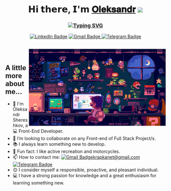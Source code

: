<h1 align="center">𝗛𝗶 𝘁𝗵𝗲𝗿𝗲, 𝗜'𝗺
<a href="https://www.linkedin.com/in/oleksandr-shkliarevskyi-804a6b177/" target="_blank">𝐎𝐥𝐞𝐤𝐬𝐚𝐧𝐝𝐫</a>
<img src="https://github.com/blackcater/blackcater/raw/main/images/Hi.gif" height="32"/></h1>

<h3 align="center"><a href="https://git.io/typing-svg"><img src="https://readme-typing-svg.herokuapp.com?font=Fira+Code&pause=2000&background=B0FF6800&center=true&random=false&width=435&lines=%F0%9F%91%A8%E2%80%8D%F0%9F%92%BB%EF%BC%A6%EF%BD%95%EF%BD%8C%EF%BD%8C-%EF%BC%B3%EF%BD%94%EF%BD%81%EF%BD%83%EF%BD%8B+%EF%BC%A4%EF%BD%85%EF%BD%96%EF%BD%85%EF%BD%8C%EF%BD%8F%EF%BD%90%EF%BD%85%EF%BD%92%F0%9F%91%A8%E2%80%8D%F0%9F%92%BB" alt="Typing SVG" /></a></h3>

<div id="badges">
    <p align="center">
        <a href="https://www.linkedin.com/in/oleksandr-shkliarevskyi-804a6b177/"><img src="https://img.shields.io/badge/LinkedIn-blue?logo=linkedin&logoColor=white" alt="LinkedIn Badge"></a>
        <a href="mailto:krapkanet@gmail.com"><img src="https://img.shields.io/badge/Gmail-D14836?logo=gmail&logoColor=white" alt="Gmail Badge">
        </a>
        <a href="https://t.me/Oleksandr_Shkliarevskyi"><img src="https://img.shields.io/badge/Telegram-2CA5E0?logo=telegram&logoColor=white" alt="Telegram Badge">
        </a>
    </p>
    <br/>

</div>

<div>
<img align="right" width="430" src="./image/full.gif" />
<br/>

## A little more about me...

<ul>
    <li> 👨 I'm Oleksandr Shereshkov, a 💻 Front-End Developer. </li>
    <li> 👯 I’m looking to collaborate on any Front-end of Full Stack Project/s.</li>
    <li> 📚 I always learn something new to develop.</li>
    <li> 🎣 Fun fact: I like active recreation and motorcycles.  </li>
    <li> 📫 How to contact me:
        <a href="mailto:krapkanet@gmail.com"><img src="https://img.shields.io/badge/Gmail-D14836?       logo=gmail&logoColor=white" alt="Gmail Badge">krapkanet@gmail.com </a> 
        <a href="https://t.me/Oleksandr_Shkliarevskyi"><img src="https://img.shields.io/badge/Telegram-2CA5E0?logo=telegram&logoColor=white" alt="Telegram Badge">
        </a>
    </li>
  <li> 😊 I consider myself a responsible, proactive, and pleasant individual. </li>
  <li> 💻  I have a strong passion for knowledge and a great enthusiasm for learning something new. </li>
</ul>
</div>

<!--
**Champion-AS/Champion-AS** is a ✨ _special_ ✨ repository because its `README.md` (this file) appears on your GitHub profile.

Here are some ideas to get you started:
![](https://github-profile-summary-cards.vercel.app/api/cards/stats?username=daniilshat&theme=solarized_dark)

- 🔭 I’m currently working on ...
- 🌱 I’m currently learning ...
- 👯 I’m looking to collaborate on ...
- 🤔 I’m looking for help with ...
- 💬 Ask me about ...
- 📫 How to reach me: ...
- 😄 Pronouns: ...
- ⚡ Fun fact: ...
-->
